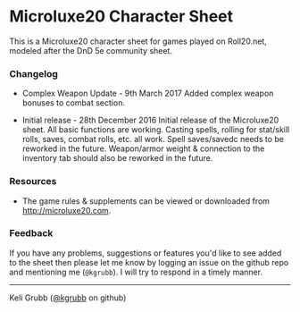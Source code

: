 # Microluxe20 Character Sheet

This is a Microluxe20 character sheet for games played on Roll20.net, modeled after the DnD 5e community sheet.

### Changelog

* Complex Weapon Update - 9th March 2017
Added complex weapon bonuses to combat section.

* Initial release - 28th December 2016
Initial release of the Microluxe20 sheet. All basic functions are working. Casting spells, rolling for stat/skill rolls, saves, combat rolls, etc. all work. Spell saves/savedc needs to be reworked in the future. Weapon/armor weight & connection to the inventory tab should also be reworked in the future.

### Resources

* The game rules & supplements can be viewed or downloaded from http://microluxe20.com.

### Feedback

If you have any problems, suggestions or features you'd like to see added to the sheet then please let me know by logging an issue on the github repo and mentioning me (`@kgrubb`). I will try to respond in a timely manner.

---

Keli Grubb ([@kgrubb](https://github.com/kgrubb) on github)
